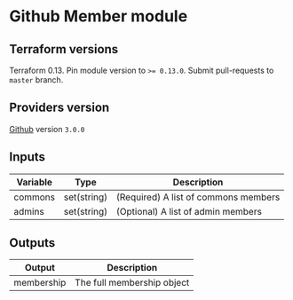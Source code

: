 # Github Member module

## Terraform versions

Terraform 0.13. Pin module version to `>= 0.13.0`. Submit pull-requests to `master` branch.

## Providers version

[Github](https://registry.terraform.io/providers/hashicorp/github/latest/docs) version `3.0.0`

## Inputs

| Variable | Type | Description |
| --- | --- | --- |
| commons | set(string) | (Required) A list of commons members |
| admins | set(string) | (Optional) A list of admin members |

## Outputs

| Output | Description |
| --- | --- |
| membership | The full membership object |

